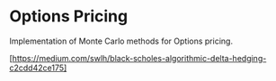 # Options Pricing
Implementation of Monte Carlo methods for Options pricing.

[https://medium.com/swlh/black-scholes-algorithmic-delta-hedging-c2cdd42ce175]